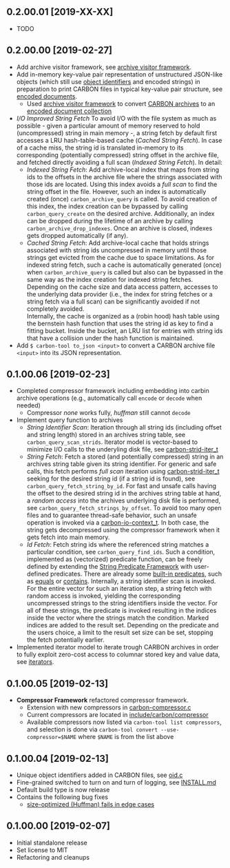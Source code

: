## 0.2.00.01 [2019-XX-XX]
- TODO

## 0.2.00.00 [2019-02-27]
- Add archive visitor framework, see [archive visitor framework](include/carbon/carbon-archive-visitor.h).
- Add in-memory key-value pair representation of unstructured JSON-like objects 
  (which still use [object identifiers](include/carbon/carbon-oid.h) and encoded strings) in preparation to 
  print CARBON files in typical key-value pair structure, see [encoded documents](include/carbon/carbon-encoded-doc.h).
    - Used [archive visitor framework](include/carbon/carbon-archive-visitor.h) to convert 
      [CARBON archives](include/carbon/carbon-archive.h) to an
      [encoded document collection](include/carbon/carbon-encoded-doc.h)
- *I/O Improved String Fetch* To avoid I/O with the file system as much as possible - given a particular
  amount of memory reserved to hold (uncompressed) string in main memory -, a string fetch by default
  first accesses a LRU hash-table-based cache (*Cached String Fetch*). In case of a cache miss, the string id is translated in-memory to
  its corresponding (potentially compressed) string offset in the archive file, and fetched directly avoiding
  a full scan (*Indexed String Fetch*). In detail:
    - *Indexed String Fetch*: Add archive-local index that maps from string ids to the offsets in the archive file where 
       the strings associated with those ids are located. Using this index avoids a *full scan* to find the string offset
       in the file. However, such an index is automatically created (once) `carbon_archive_query` is called. To
       avoid creation of this index, the index creation can be bypassed by calling `carbon_query_create` on the
       desired archive. Additionally, an index can be dropped during the lifetime of an archive by 
       calling `carbon_archive_drop_indexes`. Once an archive is closed, indexes gets dropped automatically (if any).
    - *Cached String Fetch*: Add archive-local cache that holds strings associated with string ids uncompressed
       in memory until those strings get evicted from the cache due to space limitations. As for indexed string
       fetch, such a cache is automatically generated (once) when `carbon_archive_query` is called but also
       can be bypassed in the same way as the index creation for indexed string fetches. Depending on the
       cache size and data access pattern, accesses to the underlying data provider (i.e., the index for string 
       fetches or a string fetch via a full scan) can be significantly avoided if not completely avoided.  
       Internally, the cache is organized as a (robin hood) hash table using the bernstein hash function that
       uses the string id as key to find a fitting bucket. Inside the bucket, an LRU list for entries
       with string ids that have a collision under the hash function is maintained.
- Add `$ carbon-tool to_json <input>` to convert a CARBON archive file `<input>` into its JSON representation.  

## 0.1.00.06 [2019-02-23]
- Completed compressor framework including embedding into carbin archive operations 
  (e.g., automatically call <code>encode</code> or <code>decode</code> when needed)
    - Compressor _none_ works fully, _huffman_ still cannot <code>decode</code>
- Implement query function to archives
    - *String Identifier Scan*: Iteration through all string ids (including offset and string length) 
      stored in an archives string table, see <code>carbon_query_scan_strids</code>. Iterator model 
      is vector-based to minimize I/O calls to the underyling disk file, 
      see [carbon-strid-iter_t](include/carbon/carbon-strid-iter.h)
    - *String Fetch*: Fetch a stored (and potentially compressed) string in an archives string 
      table given its string identifier. For generic and safe calls, this fetch performs *full scan*
      iteration using [carbon-strid-iter_t](include/carbon/carbon-strid-iter.h) seeking for the desired
      string id (if a string id is found), see <code>carbon_query_fetch_string_by_id</code>. 
      For fast and unsafe calls having the offset to the desired string id in the archives string table 
      at hand, a _random access_ into the archives underlying disk file is performed, see
      <code>carbon_query_fetch_strings_by_offset</code>. To avoid too many open files and to guarantee 
      thread-safe behavior, such an unsafe operation is invoked via a 
      [carbon-io-context_t](include/carbon/carbon-io-context.h). In both case, the string
      gets decompressed using the compressor framework when it gets fetch into main memory.
  - *Id Fetch*: Fetch string ids where the referenced string matches a particular condition,
      see <code>carbon_query_find_ids</code>. Such a condition, implemented as (vectorized) predicate 
      function, can be freely defined by extending the [String Predicate Framework](include/carbon/carbon-string-pred.h) with
      user-defined predicates. There are already some [built-in predicates](include/carbon/string-pred),
      such as [equals](include/carbon/string-pred/carbon-string-pred-equals.h) or 
      [contains](include/carbon/string-pred/carbon-string-pred-contains.h). Internally, a string
      identifier scan is invoked. For the entire vector for such an iteration step, a string
      fetch with random access is invoked, yielding the corresponding uncompressed strings to the
      string identifiers inside the vector. For all of these strings, the predicate is invoked
      resulting in the indices inside the vector where the strings match the condition. Marked
      indices are added to the result set. Depending on the predicate and the users choice, a limit
      to the result set size can be set, stopping the fetch potentially earlier.
- Implemented iterator model to iterate trough CARBON archives in order to fully exploit zero-cost access
  to columnar stored key and value data, see [iterators](include/carbon/carbon-archive-iter.h). 

## 0.1.00.05 [2019-02-13]
- **Compressor Framework** refactored compressor framework. 
    - Extension with new compressors in [carbon-compressor.c](src/carbon/carbon-compressor.c)
    - Current compressors are located in [include/carbon/compressor](include/carbon/compressor)
    - Available compressors now listed via `carbon-tool list compressors`,
      and selection is done via `carbon-tool convert --use-compressor=$NAME` where 
      `$NAME` is from the list above 

## 0.1.00.04 [2019-02-13]
- Unique object identifiers added in CARBON files, see [oid.c](src/carbon/carbon-oid.c)
- Fine-grained switched to turn on and turn of logging, see [INSTALL.md](INSTALL.md)
- Default build type is now release
- Contains the following bug fixes 
    - [size-optimized (Huffman) fails in edge cases](https://github.com/protolabs/libcarbon/issues/1)

## 0.1.00.00 [2019-02-07]

- Initial standalone release
- Set license to MIT
- Refactoring and cleanups
